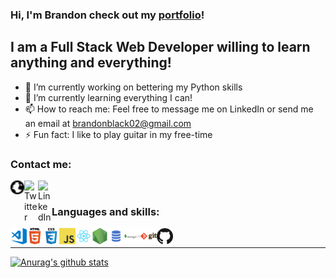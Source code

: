 ### Hi, I'm Brandon check out my [portfolio][website]!

## I am a Full Stack Web Developer willing to learn anything and everything!
- 🔭 I’m currently working on bettering my Python skills
- 🌱 I’m currently learning everything I can!
- 📫 How to reach me: Feel free to message me on LinkedIn or send me an email at brandonblack02@gmail.com
- ⚡ Fun fact: I like to play guitar in my free-time

### Contact me:

[<img align="left" alt="brandonblack.net" width="22px" src="https://raw.githubusercontent.com/iconic/open-iconic/master/svg/globe.svg">][website]
[<img align="left" alt="Twitter" width="22px" src="https://cdn.jsdelivr.net/npm/simple-icons@v3/icons/twitter.svg">][twitter] 
[<img align="left" alt="LinkedIn" width="22px" src="https://cdn.jsdelivr.net/npm/simple-icons@v3/icons/linkedin.svg">][linkedin]

<br />

### Languages and skills:

[<img align="left" alt="VSCODE" width="26px" src="https://raw.githubusercontent.com/github/explore/80688e429a7d4ef2fca1e82350fe8e3517d3494d/topics/visual-studio-code/visual-studio-code.png">][vscode]
[<img align="left" alt="HTML5" width="26px" src="https://raw.githubusercontent.com/github/explore/80688e429a7d4ef2fca1e82350fe8e3517d3494d/topics/html/html.png">][html]
[<img align="left" alt="CSS" width="26px" src="https://raw.githubusercontent.com/github/explore/80688e429a7d4ef2fca1e82350fe8e3517d3494d/topics/css/css.png">][css]
[<img align="left" alt="JavaScript" width="26px" src="https://raw.githubusercontent.com/github/explore/80688e429a7d4ef2fca1e82350fe8e3517d3494d/topics/javascript/javascript.png">][javascript]
[<img align="left" alt="React" width="26px" src="https://raw.githubusercontent.com/github/explore/80688e429a7d4ef2fca1e82350fe8e3517d3494d/topics/react/react.png">][react]
[<img align="left" alt="Nodejs" width="26px" src="https://raw.githubusercontent.com/github/explore/80688e429a7d4ef2fca1e82350fe8e3517d3494d/topics/nodejs/nodejs.png">][nodejs]
[<img align="left" alt="SQL" width="26px" src="https://raw.githubusercontent.com/github/explore/80688e429a7d4ef2fca1e82350fe8e3517d3494d/topics/sql/sql.png">][sql]
[<img align="left" alt="MongoDB" width="26px" src="https://raw.githubusercontent.com/github/explore/80688e429a7d4ef2fca1e82350fe8e3517d3494d/topics/mongodb/mongodb.png">][nodejs]
[<img align="left" alt="Git" width="26px" src="https://raw.githubusercontent.com/github/explore/80688e429a7d4ef2fca1e82350fe8e3517d3494d/topics/git/git.png">][git]
[<img align="left" alt="GitHub" width="26px" src="https://raw.githubusercontent.com/github/explore/78df643247d429f6cc873026c0622819ad797942/topics/github/github.png">][github]

<br />

---

[![Anurag's github stats](https://github-readme-stats.vercel.app/api?username=Brandon205&show_icons=true&theme=dracula)](https://github.com/anuraghazra/github-readme-stats)

[website]: https://brandonblack.net
[twitter]: https://twitter.com/brandonblack02
[linkedin]: https://linkedin.com/in/brandonblack02
[html]: https://developer.mozilla.org/en-US/docs/Web/HTML
[css]: https://developer.mozilla.org/en-US/docs/Glossary/CSS
[javascript]: https://developer.mozilla.org/en-US/docs/Glossary/JavaScript
[nodejs]: https://nodejs.org/en/
[git]: https://git-scm.com/
[github]: https://github.com/
[react]: https://reactjs.org/
[sql]: https://www.w3schools.com/sql/
[mongodb]: https://www.mongodb.com/
[vscode]: https://code.visualstudio.com/
